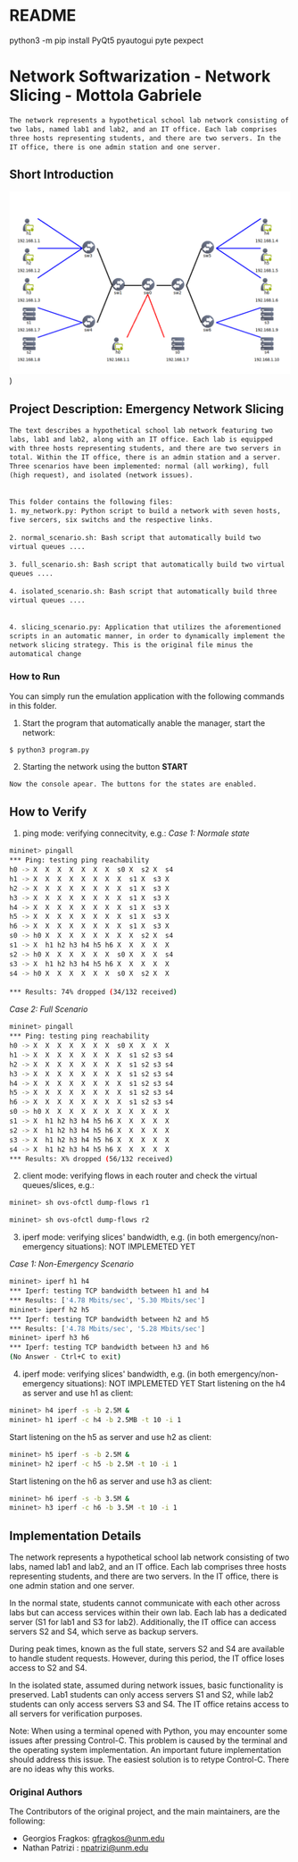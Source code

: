 # README


python3 -m pip install PyQt5 pyautogui pyte pexpect
# Network Softwarization - Network Slicing - Mottola Gabriele #
```text
The network represents a hypothetical school lab network consisting of two labs, named lab1 and lab2, and an IT office. Each lab comprises three hosts representing students, and there are two servers. In the IT office, there is one admin station and one server.
```
## Short Introduction ##

![Alt Text](./network_image.png))

## Project Description: Emergency Network Slicing ##
```text
The text describes a hypothetical school lab network featuring two labs, lab1 and lab2, along with an IT office. Each lab is equipped with three hosts representing students, and there are two servers in total. Within the IT office, there is an admin station and a server.
Three scenarios have been implemented: normal (all working), full (high request), and isolated (network issues).


This folder contains the following files:
1. my_network.py: Python script to build a network with seven hosts, five sercers, six switchs and the respective links.

2. normal_scenario.sh: Bash script that automatically build two virtual queues ....

3. full_scenario.sh: Bash script that automatically build two virtual queues ....

4. isolated_scenario.sh: Bash script that automatically build three virtual queues ....


4. slicing_scenario.py: Application that utilizes the aforementioned scripts in an automatic manner, in order to dynamically implement the network slicing strategy. This is the original file minus the automatical change
```
### How to Run ###
You can simply run the emulation application with the following commands in this folder.

1. Start the program that automatically anable the manager, start the network:
```bash
$ python3 program.py
```

2. Starting the network using the button **START**
```text
Now the console apear. The buttons for the states are enabled.
```

## How to Verify ##


1. ping mode: verifying connecitvity, e.g.:
*Case 1: Normale state* 
```bash
mininet> pingall
*** Ping: testing ping reachability
h0 -> X  X  X  X  X  X  X  s0 X  s2 X  s4
h1 -> X  X  X  X  X  X  X  X  s1 X  s3 X
h2 -> X  X  X  X  X  X  X  X  s1 X  s3 X
h3 -> X  X  X  X  X  X  X  X  s1 X  s3 X
h4 -> X  X  X  X  X  X  X  X  s1 X  s3 X
h5 -> X  X  X  X  X  X  X  X  s1 X  s3 X
h6 -> X  X  X  X  X  X  X  X  s1 X  s3 X
s0 -> h0 X  X  X  X  X  X  X  X  s2 X  s4
s1 -> X  h1 h2 h3 h4 h5 h6 X  X  X  X  X
s2 -> h0 X  X  X  X  X  X  s0 X  X  X  s4
s3 -> X  h1 h2 h3 h4 h5 h6 X  X  X  X  X
s4 -> h0 X  X  X  X  X  X  s0 X  s2 X  X

*** Results: 74% dropped (34/132 received)
```


*Case 2: Full Scenario* 
```bash
mininet> pingall
*** Ping: testing ping reachability
h0 -> X  X  X  X  X  X  X  s0 X  X  X  X
h1 -> X  X  X  X  X  X  X  X  s1 s2 s3 s4
h2 -> X  X  X  X  X  X  X  X  s1 s2 s3 s4
h3 -> X  X  X  X  X  X  X  X  s1 s2 s3 s4
h4 -> X  X  X  X  X  X  X  X  s1 s2 s3 s4
h5 -> X  X  X  X  X  X  X  X  s1 s2 s3 s4
h6 -> X  X  X  X  X  X  X  X  s1 s2 s3 s4
s0 -> h0 X  X  X  X  X  X  X  X  X  X  X
s1 -> X  h1 h2 h3 h4 h5 h6 X  X  X  X  X
s2 -> X  h1 h2 h3 h4 h5 h6 X  X  X  X  X
s3 -> X  h1 h2 h3 h4 h5 h6 X  X  X  X  X
s4 -> X  h1 h2 h3 h4 h5 h6 X  X  X  X  X
*** Results: X% dropped (56/132 received)
```


2. client mode: verifying flows in each router and check the virtual queues/slices, e.g.:
```bash
mininet> sh ovs-ofctl dump-flows r1
```

```bash
mininet> sh ovs-ofctl dump-flows r2
```

3. iperf mode: verifying slices' bandwidth, e.g. (in both emergency/non-emergency situations):
NOT IMPLEMETED YET

*Case 1: Non-Emergency Scenario* 
```bash
mininet> iperf h1 h4
*** Iperf: testing TCP bandwidth between h1 and h4 
*** Results: ['4.78 Mbits/sec', '5.30 Mbits/sec']
mininet> iperf h2 h5
*** Iperf: testing TCP bandwidth between h2 and h5 
*** Results: ['4.78 Mbits/sec', '5.28 Mbits/sec']
mininet> iperf h3 h6
*** Iperf: testing TCP bandwidth between h3 and h6 
(No Answer - Ctrl+C to exit)
```



4. iperf mode: verifying slices' bandwidth, e.g. (in both emergency/non-emergency situations):
NOT IMPLEMETED YET
Start listening on the h4 as server and use h1 as client:
```bash
mininet> h4 iperf -s -b 2.5M &
mininet> h1 iperf -c h4 -b 2.5MB -t 10 -i 1
```

Start listening on the h5 as server and use h2 as client:
```bash
mininet> h5 iperf -s -b 2.5M &
mininet> h2 iperf -c h5 -b 2.5M -t 10 -i 1
```

Start listening on the h6 as server and use h3 as client:
```bash
mininet> h6 iperf -s -b 3.5M &
mininet> h3 iperf -c h6 -b 3.5M -t 10 -i 1
```

## Implementation Details ##
The network represents a hypothetical school lab network consisting of two labs, named lab1 and lab2, and an IT office. Each lab comprises three hosts representing students, and there are two servers. In the IT office, there is one admin station and one server.

In the normal state, students cannot communicate with each other across labs but can access services within their own lab. Each lab has a dedicated server (S1 for lab1 and S3 for lab2). Additionally, the IT office can access servers S2 and S4, which serve as backup servers.

During peak times, known as the full state, servers S2 and S4 are available to handle student requests. However, during this period, the IT office loses access to S2 and S4.

In the isolated state, assumed during network issues, basic functionality is preserved. Lab1 students can only access servers S1 and S2, while lab2 students can only access servers S3 and S4. The IT office retains access to all servers for verification purposes.


Note: When using a terminal opened with Python, you may encounter some issues after pressing Control-C. This problem is caused by the terminal and the operating system implementation. An important future implementation should address this issue. The easiest solution is to retype Control-C. There are no ideas why this works.


### Original Authors

The Contributors of the original project, and the main maintainers, are the following:
- Georgios Fragkos: gfragkos@unm.edu 
- Nathan Patrizi  : npatrizi@unm.edu 
